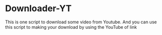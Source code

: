 # Downloader-YT
This is one script to download some video from Youtube. And you can use this script to making your download by using the YouTube of link
